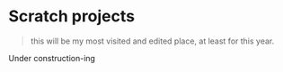 # Scratch projects

> this will be my most visited and edited place, at least for this year.

Under construction-ing

